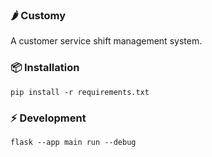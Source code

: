 ### 🌶️ Customy

A customer service shift management system.

### 📦 Installation

```
pip install -r requirements.txt
```

### ⚡️ Development

```
flask --app main run --debug
```
